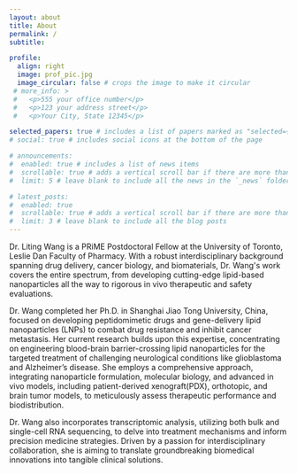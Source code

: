 ```yaml
---
layout: about
title: About
permalink: /
subtitle: 

profile:
  align: right
  image: prof_pic.jpg
  image_circular: false # crops the image to make it circular
 # more_info: >
 #   <p>555 your office number</p>
 #   <p>123 your address street</p>
 #   <p>Your City, State 12345</p>

selected_papers: true # includes a list of papers marked as "selected={true}"
# social: true # includes social icons at the bottom of the page

# announcements:
#  enabled: true # includes a list of news items
#  scrollable: true # adds a vertical scroll bar if there are more than 3 news items
#  limit: 5 # leave blank to include all the news in the `_news` folder

# latest_posts:
#  enabled: true
#  scrollable: true # adds a vertical scroll bar if there are more than 3 new posts items
#  limit: 3 # leave blank to include all the blog posts
---
```

Dr. Liting Wang is a PRiME Postdoctoral Fellow at the University of Toronto, Leslie Dan Faculty of Pharmacy. With a robust interdisciplinary background spanning drug delivery, cancer biology, and biomaterials, Dr. Wang's work covers the entire spectrum, from developing cutting-edge lipid-based nanoparticles all the way to rigorous in vivo therapeutic and safety evaluations.

Dr. Wang completed her Ph.D. in Shanghai Jiao Tong University, China, focused on developing peptidomimetic drugs and gene-delivery lipid nanoparticles (LNPs) to combat drug resistance and inhibit cancer metastasis. Her current research builds upon this expertise, concentrating on engineering blood-brain barrier-crossing lipid nanoparticles for the targeted treatment of challenging neurological conditions like glioblastoma and Alzheimer’s disease. She employs a comprehensive approach, integrating nanoparticle formulation, molecular biology, and advanced in vivo models, including patient-derived xenograft(PDX), orthotopic, and brain tumor models, to meticulously assess therapeutic performance and biodistribution.

Dr. Wang also incorporates transcriptomic analysis, utilizing both bulk and single-cell RNA sequencing, to delve into treatment mechanisms and inform precision medicine strategies. Driven by a passion for interdisciplinary collaboration, she is aiming to translate groundbreaking biomedical innovations into tangible clinical solutions.
